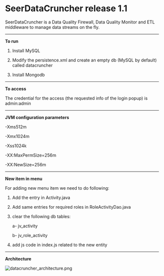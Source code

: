 # SeerDataCruncher release 1.1
SeerDataCruncher is a Data Quality Firewall, Data Quality Monitor and ETL middleware to manage data streams on the fly.


----------------------------- 
**To run**

1. Install MySQL

2. Modify the persistence.xml and create an empty db (MySQL by default) called datacruncher

3. Install Mongodb


----------------------------- 
**To access**

The credential for the access (the requested info of the login popup) is admin:admin

----------------------------- 
**JVM configuration parameters**

-Xms512m

-Xmx1024m

-Xss1024k

-XX:MaxPermSize=256m

-XX:NewSize=256m

------------------------------------------------
**New item in menu**

For adding new menu item we need to do following:

1) Add the entry in Activity.java

2) Add same  entries for required roles in RoleActivityDao.java

3) clear the following db tables:

    a- jv_activity

    b- jv_role_activity

4) add js code in index.js related to the new entity

-----------------------------------------------
**Architecture**

![datacruncher_architecture.png](http://see-r.com/wp-content/uploads/2016/01/architecture.png)
